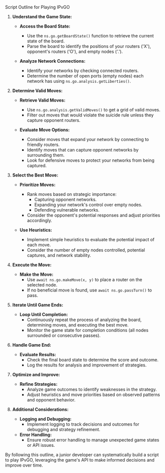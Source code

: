 Script Outline for Playing IPvGO

1. **Understand the Game State:**
   - **Access the Board State:**
     - Use the `ns.go.getBoardState()` function to retrieve the current state of the board.
     - Parse the board to identify the positions of your routers ('X'), opponent's routers ('O'), and empty nodes ('.').

   - **Analyze Network Connections:**
     - Identify your networks by checking connected routers.
     - Determine the number of open ports (empty nodes) each network has using `ns.go.analysis.getLiberties()`.

2. **Determine Valid Moves:**
   - **Retrieve Valid Moves:**
     - Use `ns.go.analysis.getValidMoves()` to get a grid of valid moves.
     - Filter out moves that would violate the suicide rule unless they capture opponent routers.

   - **Evaluate Move Options:**
     - Consider moves that expand your network by connecting to friendly routers.
     - Identify moves that can capture opponent networks by surrounding them.
     - Look for defensive moves to protect your networks from being captured.

3. **Select the Best Move:**
   - **Prioritize Moves:**
     - Rank moves based on strategic importance:
       - Capturing opponent networks.
       - Expanding your network's control over empty nodes.
       - Defending vulnerable networks.
     - Consider the opponent's potential responses and adjust priorities accordingly.

   - **Use Heuristics:**
     - Implement simple heuristics to evaluate the potential impact of each move.
     - Consider the number of empty nodes controlled, potential captures, and network stability.

4. **Execute the Move:**
   - **Make the Move:**
     - Use `await ns.go.makeMove(x, y)` to place a router on the selected node.
     - If no beneficial move is found, use `await ns.go.passTurn()` to pass.

5. **Iterate Until Game Ends:**
   - **Loop Until Completion:**
     - Continuously repeat the process of analyzing the board, determining moves, and executing the best move.
     - Monitor the game state for completion conditions (all nodes surrounded or consecutive passes).

6. **Handle Game End:**
   - **Evaluate Results:**
     - Check the final board state to determine the score and outcome.
     - Log the results for analysis and improvement of strategies.

7. **Optimize and Improve:**
   - **Refine Strategies:**
     - Analyze game outcomes to identify weaknesses in the strategy.
     - Adjust heuristics and move priorities based on observed patterns and opponent behavior.

8. **Additional Considerations:**
   - **Logging and Debugging:**
     - Implement logging to track decisions and outcomes for debugging and strategy refinement.
   - **Error Handling:**
     - Ensure robust error handling to manage unexpected game states or API issues.

By following this outline, a junior developer can systematically build a script to play IPvGO, leveraging the game's API to make informed decisions and improve over time.